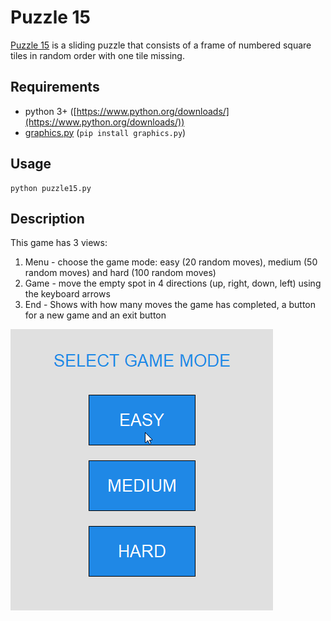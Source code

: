 # Puzzle 15
[Puzzle 15](https://en.wikipedia.org/wiki/15_puzzle) is a sliding puzzle that consists of a frame of numbered square tiles in random order with one tile missing.

## Requirements
- python 3+ ([https://www.python.org/downloads/](https://www.python.org/downloads/)) 
- [graphics.py](https://pypi.org/project/graphics.py/) (```pip install graphics.py```)

## Usage
```shell
python puzzle15.py
```

## Description
This game has 3 views:
1. Menu - choose the game mode: easy (20 random moves), medium (50 random moves) and hard (100 random moves)
2. Game - move the empty spot in 4 directions (up, right, down, left) using the keyboard arrows 
3. End - Shows with how many moves the game has completed, a button for a new game and an exit button

![Puzzle 15](https://raw.githubusercontent.com/MTrajK/python-projects/master/Puzzle%2015/puzzle15.gif "Puzzle 15") 
